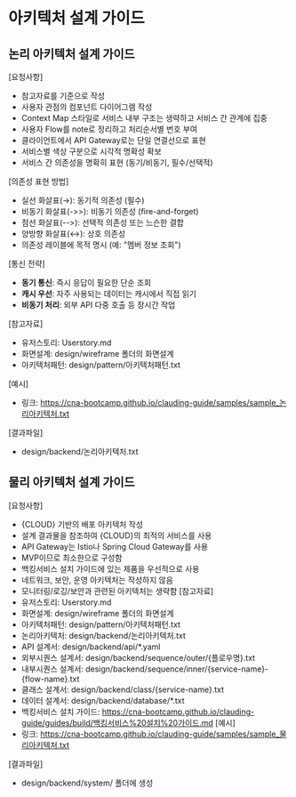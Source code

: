 # 아키텍처 설계 가이드

## 논리 아키텍처 설계 가이드

[요청사항]
- 참고자료를 기준으로 작성 
- 사용자 관점의 컴포넌트 다이어그램 작성
- Context Map 스타일로 서비스 내부 구조는 생략하고 서비스 간 관계에 집중
- 사용자 Flow를 note로 정리하고 처리순서별 번호 부여
- 클라이언트에서 API Gateway로는 단일 연결선으로 표현
- 서비스별 색상 구분으로 시각적 명확성 확보
- 서비스 간 의존성을 명확히 표현 (동기/비동기, 필수/선택적)

[의존성 표현 방법]
- 실선 화살표(→): 동기적 의존성 (필수)
- 비동기 화살표(->>): 비동기 의존성 (fire-and-forget)
- 점선 화살표(-->): 선택적 의존성 또는 느슨한 결합
- 양방향 화살표(↔): 상호 의존성
- 의존성 레이블에 목적 명시 (예: "멤버 정보 조회")

[통신 전략]
- **동기 통신**: 즉시 응답이 필요한 단순 조회
- **캐시 우선**: 자주 사용되는 데이터는 캐시에서 직접 읽기
- **비동기 처리**: 외부 API 다중 호출 등 장시간 작업

[참고자료]
- 유저스토리: Userstory.md
- 화면설계: design/wireframe 폴더의 화면설계 
- 아키텍처패턴: design/pattern/아키텍처패턴.txt

[예시]
- 링크: https://cna-bootcamp.github.io/clauding-guide/samples/sample_논리아키텍처.txt

[결과파일]
- design/backend/논리아키텍처.txt

## 물리 아키텍처 설계 가이드

[요청사항]
- {CLOUD} 기반의 배포 아키텍처 작성
- 설계 결과물을 참조하여 {CLOUD}의 최적의 서비스를 사용 
- API Gateway는 Istio나 Spring Cloud Gateway를 사용 
- MVP이므로 최소한으로 구성함 
- 백킹서비스 설치 가이드에 있는 제품을 우선적으로 사용 
- 네트워크, 보안, 운영 아키텍처는 작성하지 않음 
- 모니터링/로깅/보안과 관련된 아키텍처는 생략함 
[참고자료]
- 유저스토리: Userstory.md
- 화면설계: design/wireframe 폴더의 화면설계 
- 아키텍처패턴: design/pattern/아키텍처패턴.txt
- 논리아키텍처: design/backend/논리아키텍처.txt
- API 설계서: design/backend/api/*.yaml
- 외부시퀀스 설계서: design/backend/sequence/outer/{플로우명}.txt
- 내부시퀀스 설계서: design/backend/sequence/inner/{service-name}-{flow-name}.txt
- 클래스 설계서: design/backend/class/{service-name}.txt
- 데이터 설계서: design/backend/database/*.txt 
- 백킹서비스 설치 가이드: https://cna-bootcamp.github.io/clauding-guide/guides/build/백킹서비스%20설치%20가이드.md
[예시]
- 링크: https://cna-bootcamp.github.io/clauding-guide/samples/sample_물리아키텍처.txt

[결과파일]
- design/backend/system/ 폴더에 생성 